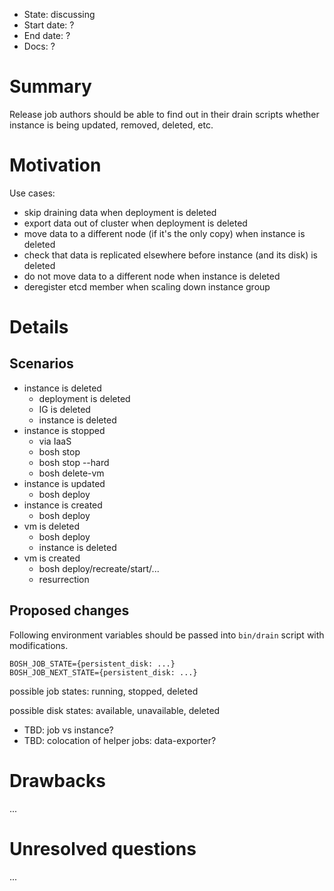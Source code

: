 - State: discussing
- Start date: ?
- End date: ?
- Docs: ?

# Summary

Release job authors should be able to find out in their drain scripts whether instance is being updated, removed, deleted, etc.

# Motivation

Use cases:

- skip draining data when deployment is deleted
- export data out of cluster when deployment is deleted
- move data to a different node (if it's the only copy) when instance is deleted
- check that data is replicated elsewhere before instance (and its disk) is deleted
- do not move data to a different node when instance is deleted
- deregister etcd member when scaling down instance group

# Details

## Scenarios

- instance is deleted
  - deployment is deleted
  - IG is deleted
  - instance is deleted
- instance is stopped
  - via IaaS
  - bosh stop
  - bosh stop --hard
  - bosh delete-vm
- instance is updated
  - bosh deploy
- instance is created
  - bosh deploy
- vm is deleted
  - bosh deploy
  - instance is deleted
- vm is created
  - bosh deploy/recreate/start/...
  - resurrection

## Proposed changes

Following environment variables should be passed into `bin/drain` script with modifications.

```
BOSH_JOB_STATE={persistent_disk: ...}
BOSH_JOB_NEXT_STATE={persistent_disk: ...}
```

possible job states: running, stopped, deleted

possible disk states: available, unavailable, deleted

- TBD: job vs instance?
- TBD: colocation of helper jobs: data-exporter?

# Drawbacks

...

# Unresolved questions

...
